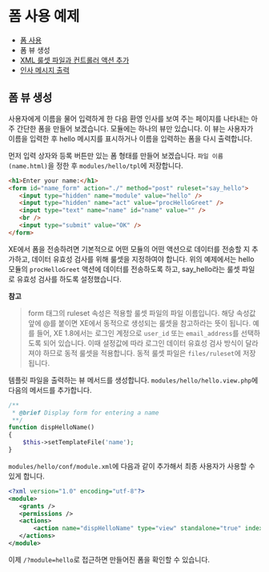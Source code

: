 # 폼 사용 예제

- [폼 사용](../)
 - 폼 뷰 생성
 - [XML 룰셋 파일과 컨트롤러 액션 추가](./02_ruleset_and_controller_action)
 - [인사 메시지 출력](./03_print_hello_world)

## 폼 뷰 생성

사용자에게 이름을 물어 입력하게 한 다음 환영 인사를 보여 주는 페이지를 나타내는 아주 간단한 폼을 만들어 보겠습니다. 모듈에는 하나의 뷰만 있습니다. 이 뷰는 사용자가 이름을 입력한 후 hello 메시지를 표시하거나 이름을 입력하는 폼을 다시 출력합니다.

먼저 입력 상자와 등록 버튼만 있는 폼 형태를 만들어 보겠습니다. `파일 이름(name.html)`을 정한 후 `modules/hello/tpl`에 저장합니다.

```html
<h1>Enter your name:</h1>
<form id="name_form" action="./" method="post" ruleset="say_hello">
   <input type="hidden" name="module" value="hello" />
   <input type="hidden" name="act" value="procHelloGreet" />
   <input type="text" name="name" id="name" value="" />
   <br />
   <input type="submit" value="OK" />
</form>
```

XE에서 폼을 전송하려면 기본적으로 어떤 모듈의 어떤 액션으로 데이터를 전송할 지 추가하고, 데이터 유효성 검사를 위해 룰셋을 지정하여야 합니다. 위의 예제에서는 hello 모듈의 `procHelloGreet` 액션에 데이터를 전송하도록 하고, say_hello라는 룰셋 파일로 유효성 검사를 하도록 설정했습니다.

**참고**
> form 태그의 ruleset 속성은 적용할 룰셋 파일의 파일 이름입니다. 해당 속성값 앞에 @를 붙이면 XE에서 동적으로 생성되는 룰셋을 참고하라는 뜻이 됩니다. 예를 들어, XE 1.8에서는 로그인 계정으로 `user_id` 또는 `email_address`를 선택하도록 되어 있습니다. 이때 설정값에 따라 로그인 데이터 유효성 검사 방식이 달라져야 하므로 동적 룰셋을 적용합니다. 동적 룰셋 파일은 `files/ruleset`에 저장됩니다.

템플릿 파일을 출력하는 뷰 메서드를 생성합니다. `modules/hello/hello.view.php`에 다음의 메서드를 추가합니다.

```php
/**
 * @brief Display form for entering a name
 **/
function dispHelloName()
{
    $this->setTemplateFile('name');
}
```

`modules/hello/conf/module.xml`에 다음과 같이 추가해서 최종 사용자가 사용할 수 있게 합니다.

```xml
<?xml version="1.0" encoding="utf-8"?>
<module>
   <grants />
   <permissions />
   <actions>
       <action name="dispHelloName" type="view" standalone="true" index="true" />
   </actions>
</module>
```

이제 `/?module=hello`로 접근하면 만들어진 폼을 확인할 수 있습니다.
